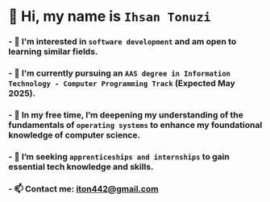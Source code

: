 # 👋 Hi, my name is **`Ihsan Tonuzi`**

### - 👀 I'm interested in **`software development`** and am open to learning similar fields.
### - 🌱 I'm currently pursuing an **`AAS degree in Information Technology - Computer Programming Track`** (Expected May 2025).
### - 📖 In my free time, I’m deepening my understanding of the fundamentals of **`operating systems`** to enhance my foundational knowledge of computer science.
### - 💞️ I’m seeking **`apprenticeships and internships`** to gain essential tech knowledge and skills.
### - 📫 Contact me: **[iton442@gmail.com](mailto:iton442@gmail.com)**
<!---
iton0/iton0 is a ✨ special ✨ repository because its `README.md` (this file) appears on your GitHub profile.
You can click the Preview link to take a look at your changes.
--->
